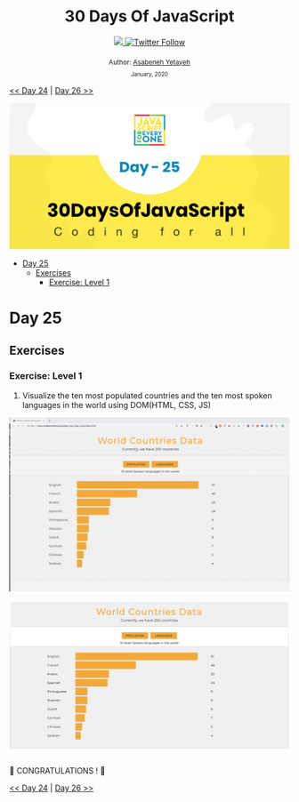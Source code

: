 <div align="center">
  <h1> 30 Days Of JavaScript</h1>
  <a class="header-badge" target="_blank" href="https://www.linkedin.com/in/asabeneh/">
  <img src="https://img.shields.io/badge/style--5eba00.svg?label=LinkedIn&logo=linkedin&style=social">
  </a>
  <a class="header-badge" target="_blank" href="https://twitter.com/Asabeneh">
  <img alt="Twitter Follow" src="https://img.shields.io/twitter/follow/asabeneh?style=social">
  </a>

<sub>Author:
<a href="https://www.linkedin.com/in/asabeneh/" target="_blank">Asabeneh Yetayeh</a><br>
<small> January, 2020</small>
</sub>

</div>

[<< Day 24](https://github.com/Asabeneh/30DaysOfJavaScript/blob/master/24_Day/24_day_dom_day_4.md) | [Day 26 >>](https://github.com/Asabeneh/30DaysOfJavaScript/blob/master/26_Day/26_day_dom_day_6.md)

![Thirty Days Of JavaScript](../images/banners/day_1_25.png)

- [Day 25](#day-25)
  - [Exercises](#exercises)
    - [Exercise: Level 1](#exercise-level-1)

# Day 25

## Exercises

### Exercise: Level 1

1. Visualize the ten most populated countries and the ten most spoken languages in the world using DOM(HTML, CSS, JS)

![Bar Graph](./../images/projects/dom_min_project_bar_graph_day_5.1.gif)

![Bar Graph](./../images/projects/dom_min_project_bar_graph_day_5.1.png)

🎉 CONGRATULATIONS ! 🎉

[<< Day 24](https://github.com/Asabeneh/30DaysOfJavaScript/blob/master/24_Day/24_day_dom_day_4.md) | [Day 26 >>](https://github.com/Asabeneh/30DaysOfJavaScript/blob/master/26_Day/26_day_dom_day_6.md)